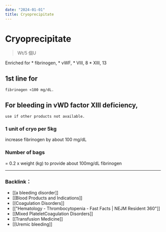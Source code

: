 ```yaml
---
date: "2024-01-01"
title: Cryoprecipitate
---
```



# Cryoprecipitate

> Wt/5 個U

Enriched for
	* fibrinogen,
	* vWF,
	* VIII, 8
	* XIII, 13

## 1st line for
	fibrinogen <100 mg/dL.

## For bleeding in vWD factor XIII deficiency,
	use if other products not available.

### 1 unit of cryo per 5kg
increase fibrinogen by about 100 mg/dL

### Number of bags
= 0.2 x weight (kg) to provide about 100mg/dL fibrinogen

---
### Backlink：
- [[a bleeding disorder]]
- [[Blood Products and Indications]]
- [[Coagulation Disorders]]
- [["Hematology - Thrombocytopenia - Fast Facts | NEJM Resident 360"]]
- [[Mixed PlateletCoagulation Disorders]]
- [[Transfusion Medicine]]
- [[Uremic bleeding]]
